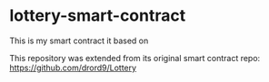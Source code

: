 # lottery-smart-contract

This is my smart contract it based on

This repository was extended from its original smart contract repo: https://github.com/drord9/Lottery
